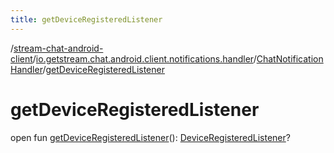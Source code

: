 ```yaml
---
title: getDeviceRegisteredListener
---
```

/[stream-chat-android-client](../../index.md)/[io.getstream.chat.android.client.notifications.handler](../index.md)/[ChatNotificationHandler](index.md)/[getDeviceRegisteredListener](getDeviceRegisteredListener.md)  
  
  
  
# getDeviceRegisteredListener  
open fun [getDeviceRegisteredListener](getDeviceRegisteredListener.md)(): [DeviceRegisteredListener](../../io.getstream.chat.android.client.notifications/DeviceRegisteredListener/index.md)?
